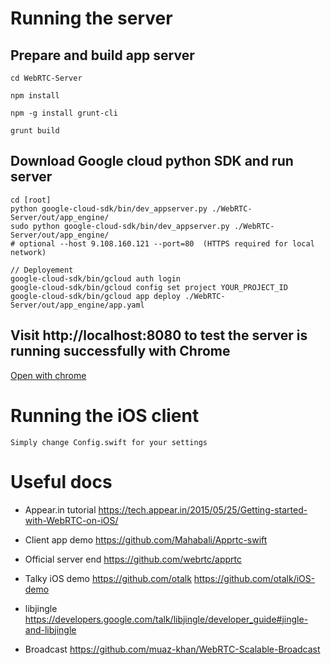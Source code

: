 # Running the server

## Prepare and build app server
```
cd WebRTC-Server

npm install

npm -g install grunt-cli

grunt build
```
## Download Google cloud python SDK and run server

```
cd [root]
python google-cloud-sdk/bin/dev_appserver.py ./WebRTC-Server/out/app_engine/
sudo python google-cloud-sdk/bin/dev_appserver.py ./WebRTC-Server/out/app_engine/
# optional --host 9.108.160.121 --port=80  (HTTPS required for local network)

// Deployement
google-cloud-sdk/bin/gcloud auth login
google-cloud-sdk/bin/gcloud config set project YOUR_PROJECT_ID
google-cloud-sdk/bin/gcloud app deploy ./WebRTC-Server/out/app_engine/app.yaml 

```

## Visit http://localhost:8080 to test the server is running successfully with Chrome

[Open with chrome](http://localhost:8080)

# Running the iOS client
`
Simply change Config.swift for your settings
`

# Useful docs
* Appear.in tutorial
https://tech.appear.in/2015/05/25/Getting-started-with-WebRTC-on-iOS/

* Client app demo
https://github.com/Mahabali/Apprtc-swift

* Official server end
https://github.com/webrtc/apprtc

* Talky iOS demo
https://github.com/otalk
https://github.com/otalk/iOS-demo

* libjingle
https://developers.google.com/talk/libjingle/developer_guide#jingle-and-libjingle

* Broadcast
https://github.com/muaz-khan/WebRTC-Scalable-Broadcast

